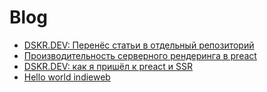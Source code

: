 # Blog

- [DSKR.DEV: Перенёс статьи в отдельный репозиторий](./2020-11-16/README.md)
- [Производительность серверного рендеринга в preact](./2020-01-15/README.md)
- [DSKR.DEV: как я пришёл к preact и SSR](./2020-01-07/README.md)
- [Hello world indieweb](./2019-12-16/README.md)
